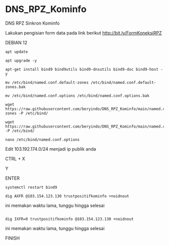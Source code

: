 # DNS_RPZ_Kominfo
DNS RPZ Sinkron Kominfo

Lakukan pengisian form data pada link berikut
http://bit.ly/FormKoneksiRPZ

DEBIAN 12

```
apt update
```
```
apt upgrade -y
```
```
apt-get install bind9 bind9utils bind9-dnsutils bind9-doc bind9-host -y
```
```
mv /etc/bind/named.conf.default-zones /etc/bind/named.conf.default-zones.bak
```
```
mv /etc/bind/named.conf.options /etc/bind/named.conf.options.bak
```
```
wget https://raw.githubusercontent.com/beryindo/DNS_RPZ_Kominfo/main/named.conf.default-zones -P /etc/bind/
```
```
wget https://raw.githubusercontent.com/beryindo/DNS_RPZ_Kominfo/main/named.conf.options -P /etc/bind/
```
```
nano /etc/bind/named.conf.options
```

Edit 103.192.174.0/24 menjadi ip publik anda

CTRL + X

Y

ENTER

```
systemctl restart bind9
```
```
dig AXFR @103.154.123.130 trustpositifkominfo +noidnout
```

ini memakan waktu lama, tunggu hingga selesai
```

dig IXFR=0 trustpositifkominfo @103.154.123.130 +noidnout
```
ini memakan waktu lama, tunggu hingga selesai


FINISH
